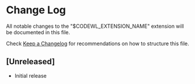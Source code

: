 # Change Log

All notable changes to the "$CODEWL_EXTENSION_NAME" extension will be documented in this file.

Check [Keep a Changelog](http://keepachangelog.com/) for recommendations on how to structure this file.

## [Unreleased]

- Initial release